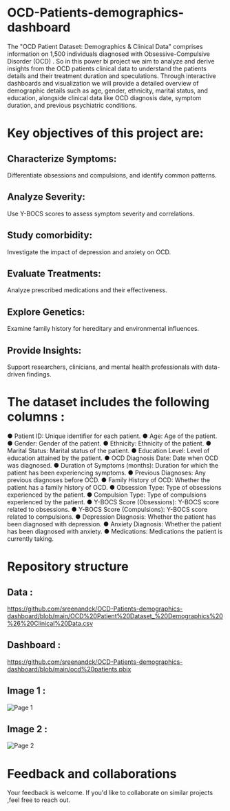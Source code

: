 # OCD-Patients-demographics-dashboard
The "OCD Patient Dataset: Demographics &amp; Clinical Data" comprises information on 1,500 individuals diagnosed with Obsessive-Compulsive Disorder (OCD) .  So in this power bi project we aim to analyze and derive insights from the OCD patients clinical data to understand the patients details and their treatment duration and speculations.
Through interactive dashboards and visualization we will provide a detailed overview of demographic details such as age, gender, ethnicity, marital status, and education, alongside clinical data like OCD diagnosis date, symptom duration, and previous psychiatric conditions.

# Key objectives of this project are:
## Characterize Symptoms:
Differentiate obsessions and compulsions, and identify common patterns.
## Analyze Severity:
Use Y-BOCS scores to assess symptom severity and correlations.
## Study comorbidity:
Investigate the impact of depression and anxiety on OCD.
## Evaluate Treatments:
Analyze prescribed medications and their effectiveness.
##  Explore Genetics:
Examine family history for hereditary and environmental influences.
## Provide Insights:
Support researchers, clinicians, and mental health professionals with data-driven findings.

# The dataset includes the following columns :
● Patient ID:  Unique identifier for each patient.
● Age:  Age of the patient.
● Gender:  Gender of the patient.
● Ethnicity:  Ethnicity of the patient.
● Marital Status:  Marital status of the patient.
● Education Level:  Level of education attained by the patient.
● OCD Diagnosis Date:  Date when OCD was diagnosed.
● Duration of Symptoms (months):  Duration for which the patient has
been experiencing symptoms.
● Previous Diagnoses:  Any previous diagnoses before OCD.
● Family History of OCD:  Whether the patient has a family history of OCD.
● Obsession Type:  Type of obsessions experienced by the patient.
● Compulsion Type:  Type of compulsions experienced by the patient.
● Y-BOCS Score (Obsessions):  Y-BOCS score related to obsessions.
● Y-BOCS Score (Compulsions):  Y-BOCS score related to compulsions.
● Depression Diagnosis:  Whether the patient has been diagnosed with
depression.
● Anxiety Diagnosis:  Whether the patient has been diagnosed with anxiety.
● Medications:  Medications the patient is currently taking.

# Repository structure
## Data :
https://github.com/sreenandck/OCD-Patients-demographics-dashboard/blob/main/OCD%20Patient%20Dataset_%20Demographics%20%26%20Clinical%20Data.csv
## Dashboard :
https://github.com/sreenandck/OCD-Patients-demographics-dashboard/blob/main/ocd%20patients.pbix
## Image 1 :
![Page 1](https://github.com/user-attachments/assets/06253217-26e7-41ce-ae80-54af42a5ab5e)
## Image 2 :
![Page 2](https://github.com/user-attachments/assets/13a2c590-e4fa-4448-81cc-e86ed740134e)

# Feedback and collaborations
Your feedback is welcome. If you'd like to collaborate on similar projects ,feel free to reach out.




